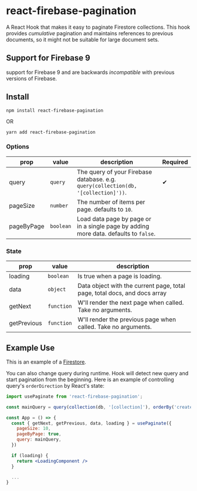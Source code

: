 # react-firebase-pagination

A React Hook that makes it easy to paginate Firestore collections.
This hook provides _cumulative_ pagination and maintains references to previous documents, so it might not be suitable for large document sets.

## Support for Firebase 9

support for Firebase 9 and are backwards _incompatible_ with previous versions of Firebase.

## Install

```
npm install react-firebase-pagination
```

OR

```
yarn add react-firebase-pagination
```

### Options

| prop       | value     | description                                                                          | **Required** |
| ---------- | --------- | ------------------------------------------------------------------------------------ | ------------ |
| query      | `query`   | The query of your Firebase database. e.g. `query(collection(db, '[collection]'))`.   | ✔            |
| pageSize   | `number`  | The number of items per page. defaults to `10`.                                      |              |
| pageByPage | `boolean` | Load data page by page or in a single page by adding more data. defaults to `false`. |              |

### State

| prop        | value      | description                                                               |
| ----------- | ---------- | ------------------------------------------------------------------------- |
| loading     | `boolean`  | Is true when a page is loading.                                           |
| data        | `object`   | Data object with the current page, total page, total docs, and docs array |
| getNext     | `function` | W'll render the next page when called. Take no arguments.                 |
| getPrevious | `function` | W'll render the previous page when called. Take no arguments.             |

## Example Use

This is an example of a [Firestore](https://firebase.google.com/docs/firestore/).

You can also change query during runtime. Hook will detect new query and start pagination from the beginning.
Here is an example of controlling query's `orderDirection` by React's state:

```jsx
import usePaginate from 'react-firebase-pagination';

const mainQuery = query(collection(db, '[collection]'), orderBy('created_timestamp', 'desc'));

const App = () => {
  const { getNext, getPrevious, data, loading } = usePaginate({
    pageSize: 10,
    pageByPage: true,
    query: mainQuery,
  })

  if (loading) {
    return <LoadingComponent />
  }

  ...
}
```
